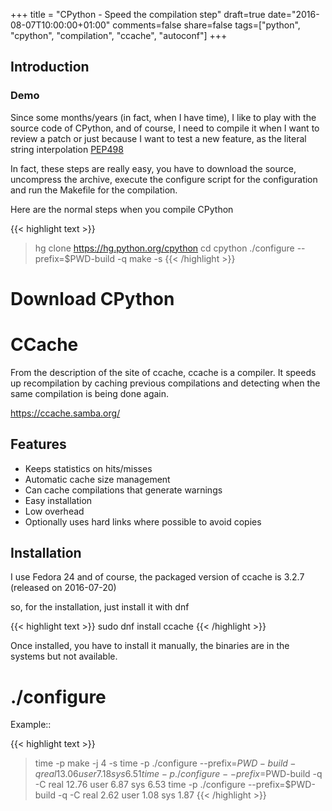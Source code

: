 +++
title = "CPython - Speed the compilation step"
draft=true
date="2016-08-07T10:00:00+01:00"
comments=false
share=false
tags=["python", "cpython", "compilation", "ccache", "autoconf"]
+++

## Introduction


### Demo

Since some months/years (in fact, when I have time), I like to play with the source code of CPython, and of course, I need to compile it when I want to review a patch or just because I want to test a new feature, as the literal string interpolation [PEP498](https://www.python.org/dev/peps/pep-0498/)

In fact, these steps are really easy, you have to download the source, uncompress the archive, execute the configure script for the configuration and run the Makefile for the compilation.

Here are the normal steps when you compile CPython

{{< highlight text >}}
> hg clone https://hg.python.org/cpython
> cd cpython
> ./configure --prefix=$PWD-build -q
> make -s
{{< /highlight >}}


Download CPython
================

	
CCache
======

From the description of the site of ccache, ccache is a compiler. It speeds up recompilation by caching previous compilations and detecting when the same compilation is being done again.

https://ccache.samba.org/

Features
--------

* Keeps statistics on hits/misses
* Automatic cache size management
* Can cache compilations that generate warnings
* Easy installation
* Low overhead
* Optionally uses hard links where possible to avoid copies

Installation
------------

I use Fedora 24 and of course, the packaged version of ccache is 3.2.7 (released on 2016-07-20)

so, for the installation, just install it with dnf

{{< highlight text >}}
sudo dnf install ccache
{{< /highlight >}}

Once installed, you have to install it manually, the binaries are in the systems but not available.


./configure
===========

Example::

{{< highlight text >}}
> time -p make -j 4 -s
> time -p ./configure --prefix=$PWD-build -q
real 13.06
user 7.18
sys 6.51
> time -p ./configure --prefix=$PWD-build -q -C
real 12.76
user 6.87
sys 6.53
> time -p ./configure --prefix=$PWD-build -q -C
real 2.62
user 1.08
sys 1.87
{{< /highlight >}}
